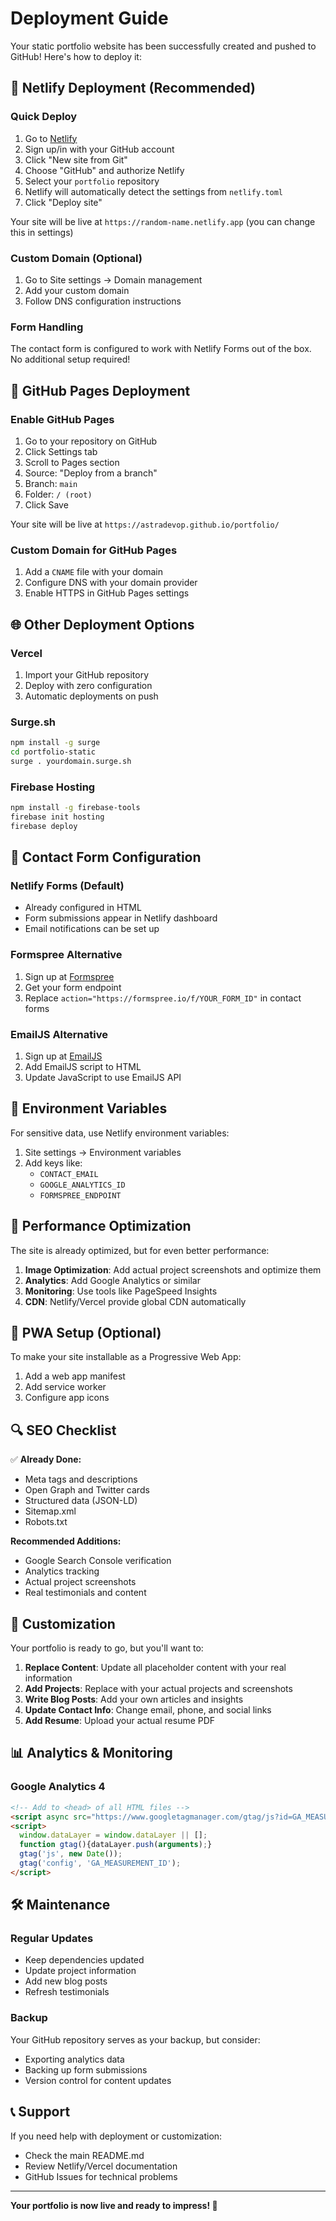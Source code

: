 # Deployment Guide

Your static portfolio website has been successfully created and pushed to GitHub! Here's how to deploy it:

## 🚀 Netlify Deployment (Recommended)

### Quick Deploy
1. Go to [Netlify](https://netlify.com)
2. Sign up/in with your GitHub account
3. Click "New site from Git"
4. Choose "GitHub" and authorize Netlify
5. Select your `portfolio` repository
6. Netlify will automatically detect the settings from `netlify.toml`
7. Click "Deploy site"

Your site will be live at `https://random-name.netlify.app` (you can change this in settings)

### Custom Domain (Optional)
1. Go to Site settings → Domain management
2. Add your custom domain
3. Follow DNS configuration instructions

### Form Handling
The contact form is configured to work with Netlify Forms out of the box. No additional setup required!

## 📄 GitHub Pages Deployment

### Enable GitHub Pages
1. Go to your repository on GitHub
2. Click Settings tab
3. Scroll to Pages section
4. Source: "Deploy from a branch"
5. Branch: `main`
6. Folder: `/ (root)`
7. Click Save

Your site will be live at `https://astradevop.github.io/portfolio/`

### Custom Domain for GitHub Pages
1. Add a `CNAME` file with your domain
2. Configure DNS with your domain provider
3. Enable HTTPS in GitHub Pages settings

## 🌐 Other Deployment Options

### Vercel
1. Import your GitHub repository
2. Deploy with zero configuration
3. Automatic deployments on push

### Surge.sh
```bash
npm install -g surge
cd portfolio-static
surge . yourdomain.surge.sh
```

### Firebase Hosting
```bash
npm install -g firebase-tools
firebase init hosting
firebase deploy
```

## 📧 Contact Form Configuration

### Netlify Forms (Default)
- Already configured in HTML
- Form submissions appear in Netlify dashboard
- Email notifications can be set up

### Formspree Alternative
1. Sign up at [Formspree](https://formspree.io)
2. Get your form endpoint
3. Replace `action="https://formspree.io/f/YOUR_FORM_ID"` in contact forms

### EmailJS Alternative
1. Sign up at [EmailJS](https://emailjs.com)
2. Add EmailJS script to HTML
3. Update JavaScript to use EmailJS API

## 🔧 Environment Variables

For sensitive data, use Netlify environment variables:
1. Site settings → Environment variables
2. Add keys like:
   - `CONTACT_EMAIL`
   - `GOOGLE_ANALYTICS_ID`
   - `FORMSPREE_ENDPOINT`

## 🚀 Performance Optimization

The site is already optimized, but for even better performance:

1. **Image Optimization**: Add actual project screenshots and optimize them
2. **Analytics**: Add Google Analytics or similar
3. **Monitoring**: Use tools like PageSpeed Insights
4. **CDN**: Netlify/Vercel provide global CDN automatically

## 📱 PWA Setup (Optional)

To make your site installable as a Progressive Web App:

1. Add a web app manifest
2. Add service worker
3. Configure app icons

## 🔍 SEO Checklist

✅ **Already Done:**
- Meta tags and descriptions
- Open Graph and Twitter cards
- Structured data (JSON-LD)
- Sitemap.xml
- Robots.txt

**Recommended Additions:**
- Google Search Console verification
- Analytics tracking
- Actual project screenshots
- Real testimonials and content

## 🎨 Customization

Your portfolio is ready to go, but you'll want to:

1. **Replace Content**: Update all placeholder content with your real information
2. **Add Projects**: Replace with your actual projects and screenshots
3. **Write Blog Posts**: Add your own articles and insights
4. **Update Contact Info**: Change email, phone, and social links
5. **Add Resume**: Upload your actual resume PDF

## 📊 Analytics & Monitoring

### Google Analytics 4
```html
<!-- Add to <head> of all HTML files -->
<script async src="https://www.googletagmanager.com/gtag/js?id=GA_MEASUREMENT_ID"></script>
<script>
  window.dataLayer = window.dataLayer || [];
  function gtag(){dataLayer.push(arguments);}
  gtag('js', new Date());
  gtag('config', 'GA_MEASUREMENT_ID');
</script>
```

## 🛠️ Maintenance

### Regular Updates
- Keep dependencies updated
- Update project information
- Add new blog posts
- Refresh testimonials

### Backup
Your GitHub repository serves as your backup, but consider:
- Exporting analytics data
- Backing up form submissions
- Version control for content updates

## 📞 Support

If you need help with deployment or customization:
- Check the main README.md
- Review Netlify/Vercel documentation
- GitHub Issues for technical problems

---

**Your portfolio is now live and ready to impress! 🎉**
